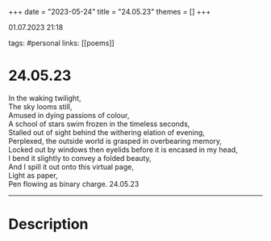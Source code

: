 +++
date = "2023-05-24"
title = "24.05.23"
themes = []
+++

01.07.2023 21:18

tags: #personal
links: [[poems]]

# 24.05.23
In the waking twilight,  
The sky looms still,  
Amused in dying passions of colour,  
A school of stars swim frozen in the timeless seconds,  
Stalled out of sight behind the withering elation of evening,  
Perplexed, the outside world is grasped in overbearing memory,  
Locked out by windows then eyelids before it is encased in my head,  
I bend it slightly to convey a folded beauty,  
And I spill it out onto this virtual page,  
Light as paper,  
Pen flowing as binary charge.
24.05.23

---
# Description

